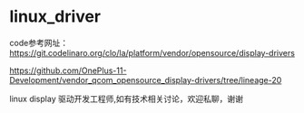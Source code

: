 # linux_driver
code参考网址：
https://git.codelinaro.org/clo/la/platform/vendor/opensource/display-drivers

https://github.com/OnePlus-11-Development/vendor_qcom_opensource_display-drivers/tree/lineage-20

linux display 驱动开发工程师,如有技术相关讨论，欢迎私聊，谢谢

